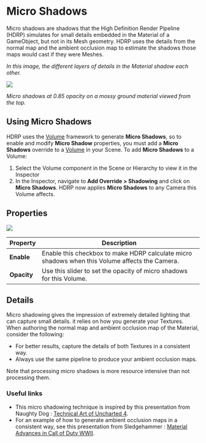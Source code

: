 # Micro Shadows

Micro shadows are shadows that the High Definition Render Pipeline (HDRP) simulates for small details embedded in the Material of a GameObject, but not in its Mesh geometry. HDRP uses the details from the normal map and the ambient occlusion map to estimate the shadows those maps would cast if they were Meshes.

*In this image, the different layers of details in the Material shadow each other.*

![](https://github.com/Unity-Technologies/ScriptableRenderPipeline/wiki/Pages/HDRP/Images/OverrideMicroShadows1.png)

*Micro shadows at 0.85 opacity on a mossy ground material viewed from the top.*

## Using Micro Shadows

HDRP uses the [Volume](https://github.com/Unity-Technologies/ScriptableRenderPipeline/wiki/Volumes) framework to generate **Micro Shadows**, so to enable and modify **Micro Shadow** properties, you must add a **Micro Shadows** override to a [Volume](Volumes) in your Scene. To add **Micro Shadows** to a Volume:

1. Select the Volume component in the Scene or Hierarchy to view it in the Inspector
2. In the Inspector, navigate to **Add Override > Shadowing** and click on **Micro Shadows**. 
   HDRP now applies **Micro Shadows** to any Camera this Volume affects.

## Properties

![](https://github.com/Unity-Technologies/ScriptableRenderPipeline/wiki/Pages/HDRP/Images/OverrideMicroShadows2.png)

| **Property** | **Description**                                              |
| ------------ | ------------------------------------------------------------ |
| **Enable**   | Enable this checkbox to make HDRP calculate micro shadows when this Volume affects the Camera. |
| **Opacity**  | Use this slider to set the opacity of micro shadows for this Volume. |

## Details

Micro shadowing gives the impression of extremely detailed lighting that can capture small details. it relies on how you generate your Textures. When authoring the normal map and ambient occlusion map of the Material, consider the following: 

- For better results, capture the details of both Textures in a consistent way.
- Always use the same pipeline to produce your ambient occlusion maps.

Note that processing micro shadows is more resource intensive than not processing them.

### Useful links

- This micro shadowing technique is inspired by this presentation from Naughty Dog : [Technical Art of Uncharted 4](<http://advances.realtimerendering.com/other/2016/naughty_dog/index.html>).
- For an example of how to generate ambient occlusion maps in a consistent way, see this presentation from Sledgehammer : [Material Advances in Call of Duty WWII]( http://advances.realtimerendering.com/s2018/MaterialAdvancesInWWII.pdf).